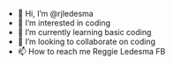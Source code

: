 - 👋 Hi, I’m @rjledesma
- 👀 I’m interested in coding
- 🌱 I’m currently learning basic coding
- 💞️ I’m looking to collaborate on coding
- 📫 How to reach me Reggie Ledesma FB
